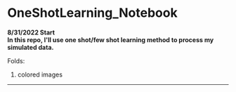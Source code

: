 # OneShotLearning_Notebook
**8/31/2022 Start**
<br>
**In this repo, I'll use one shot/few shot learning method to process my simulated data.**

Folds:<br>
1. colored images

---
